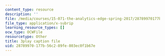 ```yaml
---
content_type: resource
description: ''
file: /media/courses/15-071-the-analytics-edge-spring-2017/28789970177b56c289fe803ec0f1b67e_NZbQZVMDeEc.vtt
file_type: application/x-subrip
learning_resource_types: []
ocw_type: OCWFile
resourcetype: Other
title: 3play caption file
uid: 28789970-177b-56c2-89fe-803ec0f1b67e
---
```

